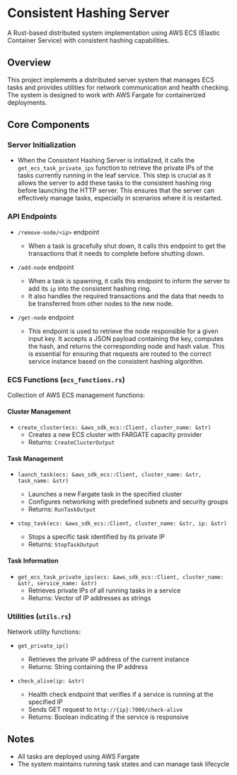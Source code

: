 # Consistent Hashing Server

A Rust-based distributed system implementation using AWS ECS (Elastic Container Service) with consistent hashing capabilities.

## Overview

This project implements a distributed server system that manages ECS tasks and provides utilities for network communication and health checking. The system is designed to work with AWS Fargate for containerized deployments.

## Core Components

### Server Initialization

- When the Consistent Hashing Server is initialized, it calls the `get_ecs_task_private_ips` function to retrieve the private IPs of the tasks currently    running in the leaf service. This step is crucial as it allows the server to add these tasks to the consistent hashing ring before launching the HTTP server. This ensures that the server can effectively manage tasks, especially in scenarios where it is restarted.

### API Endpoints

- `/remove-node/<ip>` endpoint
    - When a task is gracefully shut down, it calls this endpoint to get the transactions that it needs to complete before shutting down.

- `/add-node` endpoint
    - When a task is spawning, it calls this endpoint to inform the server to add its `ip` into the consistent hashing ring.
    - It also handles the required transactions and the data that needs to be transferred from other nodes to the new node.

- `/get-node` endpoint
    - This endpoint is used to retrieve the node responsible for a given input key. It accepts a JSON payload containing the key, computes the hash, and returns the corresponding node and hash value. This is essential for ensuring that requests are routed to the correct service instance based on the consistent hashing algorithm.


### ECS Functions (`ecs_functions.rs`)

Collection of AWS ECS management functions:

#### Cluster Management
- `create_cluster(ecs: &aws_sdk_ecs::Client, cluster_name: &str)`
  - Creates a new ECS cluster with FARGATE capacity provider
  - Returns: `CreateClusterOutput`

#### Task Management
- `launch_task(ecs: &aws_sdk_ecs::Client, cluster_name: &str, task_name: &str)`
  - Launches a new Fargate task in the specified cluster
  - Configures networking with predefined subnets and security groups
  - Returns: `RunTaskOutput`

- `stop_task(ecs: &aws_sdk_ecs::Client, cluster_name: &str, ip: &str)`
  - Stops a specific task identified by its private IP
  - Returns: `StopTaskOutput`

#### Task Information
- `get_ecs_task_private_ips(ecs: &aws_sdk_ecs::Client, cluster_name: &str, service_name: &str)`
  - Retrieves private IPs of all running tasks in a service
  - Returns: Vector of IP addresses as strings

### Utilities (`utils.rs`)

Network utility functions:

- `get_private_ip()`
  - Retrieves the private IP address of the current instance
  - Returns: String containing the IP address

- `check_alive(ip: &str)`
  - Health check endpoint that verifies if a service is running at the specified IP
  - Sends GET request to `http://{ip}:7000/check-alive`
  - Returns: Boolean indicating if the service is responsive


## Notes

- All tasks are deployed using AWS Fargate
- The system maintains running task states and can manage task lifecycle